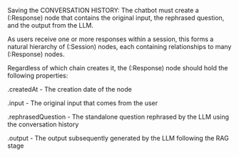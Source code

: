Saving the CONVERSATION HISTORY:
The chatbot must create a (:Response) node that contains the original input, the rephrased question, and the output from the LLM.

As users receive one or more responses within a session, this forms a natural hierarchy of (:Session) nodes, each containing relationships to many (:Response) nodes.

Regardless of which chain creates it, the (:Response) node should hold the following properties:

.createdAt - The creation date of the node

.input - The original input that comes from the user

.rephrasedQuestion - The standalone question rephrased by the LLM using the conversation history

.output - The output subsequently generated by the LLM following the RAG stage
